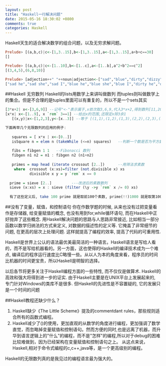 ```yaml
---
layout: post
title: "Haskell一行解决问题"
date: 2015-05-16 18:30:02 +0800
comments: true
categories: Haskell
---
```


Haskell天生的适合解决数学的组合问题，以及无穷求解问题。
``` haskell
Prelude> [(a,b,c)|c<-[1,3..15],b<-[1,3..15],a<-[1,3..15],a+b+c==30]
[]

Prelude> [(a,b,c)|c<-[1..10],b<-[1..c],a<-[1..b],a^2+b^2==c^2]
[(3,4,5),(6,8,10)]
```
<!--more-->

``` haskell
Prelude> [adjection++" "++noun|adjection<-["sad","blue","dirty","dizzy"],noun<-["he","she","I"]]
["sad he","sad she","sad I","blue he","blue she","blue I","dirty he","dirty she","dirty I","dizzy he","dizzy she","dizzy I"]
```

##Haskell 无穷数列
Haskell的lists用数学上来讲叫做数列
而tuples则叫做数学上的集合。但是不合理的是tuples里面可以有重复的，所以不是一个sets其实

``` haskell
[3*x+2| x<-[3,6,9]] --记号"<-"表示属于,x依次取3,6,9,代入3*x+2,得到数列[11,20,29] 
[x*x| x<-[1..9], x `rem` 3==1] --给出x的范围,还限定x除3余1 
   [(x,y)|x<-[1,2,3],y<-[x..3]] --等于 [(1,1),(1,2),(1,3),(2,2),(2,3),(3,3)] 
```

``` haskell
下面再举几个无限数列的应用的例子: 
    
   squares = [ x*x | x<-[0..]] 
   isSquare n = elem n (takeWhile (<=n) squares)   --判断一个数是否为平方数 
    
   fibs = fibgen 1 1   --Fibonacci 数列 
   fibgen n1 n2 = n1 : fibgen n2 (n1+n2) 
    
   primes = map head (iterate crossout [2..])      --用筛法求素数   
    where  crossout (x:xs)=filter (not.divisible x) xs 
           divisible x y = y `rem` x == 0 
    
  prime = sieve [2..]         ---改进后的素数数列 
  sieve (x:xs) = x : sieve (filter (\y ->y `rem` x /= 0) xs) 
   
  有了这些定义后, take 100 prime 就是取前100个素数, prime(!!)1000 就是取第1000个素数, 因为数列的定义是无限的, 数列的计算是有限, 这样就无须为不同的需要定义不同长度的数列, Hakell处理无限数列的能力实在是令人叹服. 
```

##没有了变量，赋值，和控制语句
  你在作数学题的时候, 从来也没有过把变量看作是存储器, 给变量赋值的概念, 也没有用到for,while循环语句, 而在Haskell中正好抛弃了这些概念. 用Haskell解决问题的思路与人思路非常接近, 比如相当一部分函数以数学归纳法的方式来定义, 对数据的描述性的定义等. 它掩盖了非常细节的问题, 在更高的层次上处理问题. 这样就提高了编程的效率, 提高了代码的可重用性. 
    
   Haskell是世界上公认的语法最优美最简洁的一种语言。Haskell语言是写给人看的，而不是写给机器看的。另一方面，这也使得的Haskell的编译技术成为一个难点, 编译后的程序运行速度比C略慢一些。从以人为本的角度来看，程序员的时间比机器的时间更宝贵，所以Haskell是明智的选择。    
    
   以后各节将更多关注于Haskell编程方面的一些特性, 而不仅仅是做算术. Haskell的高效和强大将得到进一步的证实. 由于Haskell主要是在UNIX平台上发展起来的, 专门针对Windows的类库不是很多. 但Haskell的先进性是不容置疑的, 它的发展只是一个时间的问题

##Haskell教程还缺少什么？

1. Haskell缺少《The Little Scheme》提及的commentdant rules，那些规则适合所有的函数式编程。
2. Haskell减少了()的使用，更加直观的从数学的角度进行编程，更加强调了数学直觉，而忽略掉变量赋值和控制语句。然而方便的同时,也是远离了机器，而升华到语言逻辑上的"什么"的编程，而不是"怎样"的编程,所以对于debug的困难比较难做到，因为已经架构在变量赋值和控制语句之上。 从这点来说，Haskell,相对于命令式编程的c,c++,java等，是一个更高级别的编程。

Haskell的无限数列真的是我见过的编程语言最为强大的。
